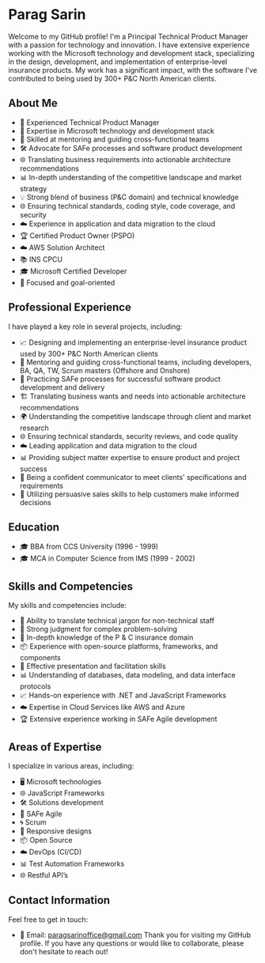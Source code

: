 # Parag Sarin

Welcome to my GitHub profile! I'm a Principal Technical Product Manager with a passion for technology and innovation. I have extensive experience working with the Microsoft technology and development stack, specializing in the design, development, and implementation of enterprise-level insurance products. My work has a significant impact, with the software I've contributed to being used by 300+ P&C North American clients.

## About Me

- 🚀 Experienced Technical Product Manager
- 💼 Expertise in Microsoft technology and development stack
- 🤝 Skilled at mentoring and guiding cross-functional teams
- 🛠️ Advocate for SAFe processes and software product development
- 🌐 Translating business requirements into actionable architecture recommendations
- 📊 In-depth understanding of the competitive landscape and market strategy
- 💡 Strong blend of business (P&C domain) and technical knowledge
- 🌐 Ensuring technical standards, coding style, code coverage, and security
- ☁️ Experience in application and data migration to the cloud
- 🏆 Certified Product Owner (PSPO)
- ☁️ AWS Solution Architect
- 📚 INS CPCU
- 🎓 Microsoft Certified Developer
- 🎯 Focused and goal-oriented

## Professional Experience

I have played a key role in several projects, including:

- 📈 Designing and implementing an enterprise-level insurance product used by 300+ P&C North American clients
- 🤝 Mentoring and guiding cross-functional teams, including developers, BA, QA, TW, Scrum masters (Offshore and Onshore)
- 🚀 Practicing SAFe processes for successful software product development and delivery
- 🏗️ Translating business wants and needs into actionable architecture recommendations
- 🌍 Understanding the competitive landscape through client and market research
- 🌐 Ensuring technical standards, security reviews, and code quality
- ☁️ Leading application and data migration to the cloud
- 📊 Providing subject matter expertise to ensure product and project success
- 📢 Being a confident communicator to meet clients' specifications and requirements
- 💼 Utilizing persuasive sales skills to help customers make informed decisions

## Education

- 🎓 BBA from CCS University (1996 - 1999)
- 🎓 MCA in Computer Science from IMS (1999 - 2002)

## Skills and Competencies

My skills and competencies include:

- 📖 Ability to translate technical jargon for non-technical staff
- 🧠 Strong judgment for complex problem-solving
- 🏢 In-depth knowledge of the P & C insurance domain
- 📦 Experience with open-source platforms, frameworks, and components
- 📣 Effective presentation and facilitation skills
- 📊 Understanding of databases, data modeling, and data interface protocols
- 📈 Hands-on experience with .NET and JavaScript Frameworks
- ☁️ Expertise in Cloud Services like AWS and Azure
- 🏆 Extensive experience working in SAFe Agile development

## Areas of Expertise

I specialize in various areas, including:

- 🖥️ Microsoft technologies
- 🌐 JavaScript Frameworks
- 🛠️ Solutions development
- 🚀 SAFe Agile
- 🌀 Scrum
- 📱 Responsive designs
- 📦 Open Source
- ☁️ DevOps (CI/CD)
- 📊 Test Automation Frameworks
- 🌐 Restful API’s

## Contact Information

Feel free to get in touch:

- 📧 Email: paragsarinoffice@gmail.com
Thank you for visiting my GitHub profile. If you have any questions or would like to collaborate, please don't hesitate to reach out!

